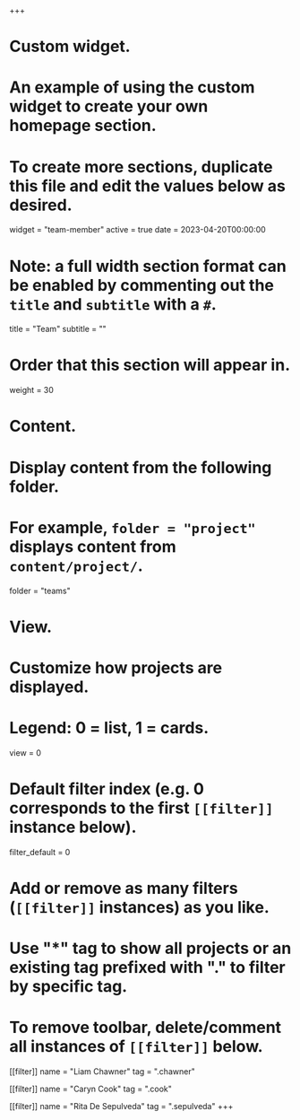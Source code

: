 +++
# Custom widget.
# An example of using the custom widget to create your own homepage section.
# To create more sections, duplicate this file and edit the values below as desired.
widget = "team-member"
active = true
date = 2023-04-20T00:00:00

# Note: a full width section format can be enabled by commenting out the `title` and `subtitle` with a `#`.
title = "Team"
subtitle = ""

# Order that this section will appear in.
weight = 30

# Content.
# Display content from the following folder.
# For example, `folder = "project"` displays content from `content/project/`.
folder = "teams"

# View.
# Customize how projects are displayed.
# Legend: 0 = list, 1 = cards.
view = 0


# Default filter index (e.g. 0 corresponds to the first `[[filter]]` instance below).
filter_default = 0

# Add or remove as many filters (`[[filter]]` instances) as you like.
# Use "*" tag to show all projects or an existing tag prefixed with "." to filter by specific tag.
# To remove toolbar, delete/comment all instances of `[[filter]]` below.

[[filter]]
  name = "Liam Chawner"
  tag = ".chawner"

[[filter]]
  name = "Caryn Cook"
  tag = ".cook"

[[filter]]
  name = "Rita De Sepulveda"
  tag = ".sepulveda"
+++




